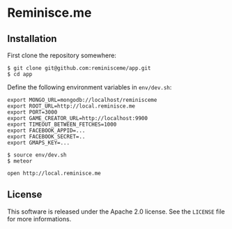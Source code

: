 # Reminisce.me

## Installation

First clone the repository somewhere:

    $ git clone git@github.com:reminisceme/app.git
    $ cd app

Define the following environment variables in `env/dev.sh`:

```
export MONGO_URL=mongodb://localhost/reminisceme
export ROOT_URL=http://local.reminisce.me
export PORT=3000
export GAME_CREATOR_URL=http://localhost:9900
export TIMEOUT_BETWEEN_FETCHES=1000
export FACEBOOK_APPID=...
export FACEBOOK_SECRET=..
export GMAPS_KEY=...
```

    $ source env/dev.sh
    $ meteor

    open http://local.reminisce.me


## License

This software is released under the Apache 2.0 license. See the `LICENSE` file for more informations.

